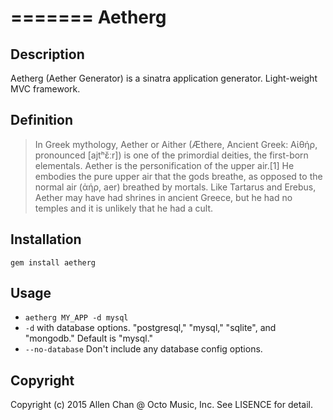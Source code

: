 =======
Aetherg
======

Description
-----------

Aetherg (Aether Generator) is a sinatra application generator. Light-weight MVC framework.

Definition
----------

> In Greek mythology, Aether or Aither (Æthere, Ancient Greek: Αἰθήρ, pronounced [ajtʰɛ̌ːr]) is one of the primordial deities, the first-born elementals. Aether is the personification of the upper air.[1] He embodies the pure upper air that the gods breathe, as opposed to the normal air (ἀήρ, aer) breathed by mortals. Like Tartarus and Erebus, Aether may have had shrines in ancient Greece, but he had no temples and it is unlikely that he had a cult.

Installation
-----
`gem install aetherg`

Usage
-----
* `aetherg MY_APP -d mysql`
* `-d` with database options. "postgresql," "mysql," "sqlite",
   and "mongodb." Default is "mysql."
* `--no-database` Don't include any database config options.

Copyright
-----
Copyright (c) 2015 Allen Chan @ Octo Music, Inc. See LISENCE for detail.

